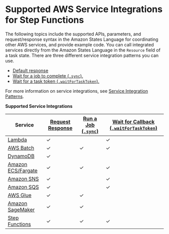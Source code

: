 # Supported AWS Service Integrations for Step Functions<a name="connect-supported-services"></a>

The following topics include the supported APIs, parameters, and request/response syntax in the Amazon States Language for coordinating other AWS services, and provide example code\. You can call integrated services directly from the Amazon States Language in the `Resource` field of a task state\. There are three different service integration patterns you can use\.
+ [Default response](connect-to-resource.md#connect-default)
+ [Wait for a job to complete \(`.sync`\)\.](connect-to-resource.md#connect-sync)
+ [Wait for a task token \(`.waitForTaskToken`\)\.](connect-to-resource.md#connect-wait-token)

For more information on service integrations, see [Service Integration Patterns](connect-to-resource.md)\.


**Supported Service Integrations**  

| Service | [Request Response](connect-to-resource.md#connect-default) | [Run a Job \(`.sync`\)](connect-to-resource.md#connect-sync) | [Wait for Callback \(`.waitForTaskToken`\)](connect-to-resource.md#connect-wait-token) | 
| --- | --- | --- | --- | 
| [Lambda](connect-lambda.md) | ✓ |  | ✓ | 
| [AWS Batch](connect-batch.md) | ✓ | ✓ | ✓ | 
| [DynamoDB](connect-ddb.md) | ✓ |  |  | 
| [Amazon ECS/Fargate](connect-ecs.md) | ✓ | ✓ | ✓ | 
| [Amazon SNS](connect-sns.md) | ✓ |  | ✓ | 
| [Amazon SQS](connect-sqs.md) | ✓ |  | ✓ | 
| [AWS Glue](connect-glue.md) | ✓ | ✓ |  | 
| [Amazon SageMaker](connect-sagemaker.md) | ✓ | ✓ |  | 
| [Step Functions](connect-stepfunctions.md) | ✓ | ✓ | ✓ | 